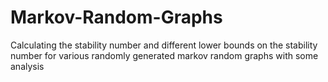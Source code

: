 # Markov-Random-Graphs
Calculating the stability number and different lower bounds on the stability number for various randomly generated markov random graphs with some analysis
